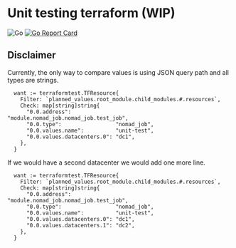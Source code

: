 # Unit testing terraform (WIP)

![Go](https://github.com/thiagonache/terraformtest/workflows/Go/badge.svg?branch=master)
[![Go Report Card](https://goreportcard.com/badge/github.com/thiagonache/terraformtest)](https://goreportcard.com/report/github.com/thiagonache/terraformtest)

## Disclaimer

Currently, the only way to compare values is using JSON query path and all types
are strings.

```text
  want := terraformtest.TFResource{
    Filter: `planned_values.root_module.child_modules.#.resources`,
    Check: map[string]string{
      "0.0.address":              "module.nomad_job.nomad_job.test_job",
      "0.0.type":                 "nomad_job",
      "0.0.values.name":          "unit-test",
      "0.0.values.datacenters.0": "dc1",
    },
  }
```

If we would have a second datacenter we would add one more line.

```text
  want := terraformtest.TFResource{
    Filter: `planned_values.root_module.child_modules.#.resources`,
    Check: map[string]string{
      "0.0.address":              "module.nomad_job.nomad_job.test_job",
      "0.0.type":                 "nomad_job",
      "0.0.values.name":          "unit-test",
      "0.0.values.datacenters.0": "dc1",
      "0.0.values.datacenters.1": "dc2",
    },
  }
```
